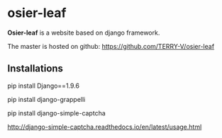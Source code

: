 osier-leaf
==========

**Osier-leaf** is a website based on django framework.

The master is hosted on github:
https://github.com/TERRY-V/osier-leaf

Installations
-------------

pip install Django==1.9.6

pip install django-grappelli

pip install django-simple-captcha

http://django-simple-captcha.readthedocs.io/en/latest/usage.html

